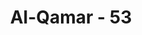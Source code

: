 ---
title: "Al-Qamar - 53"
no: 53
arabic_no: ٥٣
ayah: وَكُلُّ صَغِيْرٍ وَّكَبِيْرٍ مُّسْتَطَرٌ 
translation: "Dan segala (sesuatu) yang kecil maupun yang besar (semuanya) tertulis. "
tafsir: "Semua perbuatan manusia terhimpun dalam buku catatan masing-masing. Hal itu karena setiap perbuatan manusia kecil ataupun besar, baik atau buruk dicatat oleh malaikat di dalam buku catatan itu, Malaikat Kiram atau sebut saja Raqib, mencatat perbuatan yang baik dan Malaikat Katibin atau 'Atid mencatat perbuatan yang tidak baik. Dalam ayat lain Allah berfirman: \n\nTidak ada suatu kata yang diucapkannya melainkan ada di sisinya malaikat pengawas yang selalu siap (mencatat). (Qaf/50: 18) \n\nOleh karena semua aktivitas manusia, baik perbuatan maupun ucapan, baik yang baik maupun yang buruk, baik besar maupun kecil tercatat di dalam buku catatan masing-masing, maka sangat mudah bagi Allah menjatuhkan hukuman kepada yang berdosa dan memberikan pahala kepada yang berbuat baik."
---